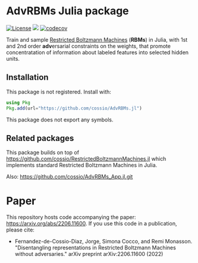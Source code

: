 # AdvRBMs Julia package

[![License](https://img.shields.io/badge/license-MIT-green.svg)](https://github.com/cossio/AdvRBMs.jl/blob/master/LICENSE.md)
![](https://github.com/cossio/AdvRBMs.jl/workflows/CI/badge.svg)
[![codecov](https://codecov.io/gh/cossio/AdvRBMs.jl/branch/master/graph/badge.svg?token=X9C4L2QCHH)](https://codecov.io/gh/cossio/AdvRBMs.jl)

Train and sample [Restricted Boltzmann Machines](https://en.wikipedia.org/wiki/Restricted_Boltzmann_machine) (**RBMs**) in Julia, with 1st and 2nd order **adv**ersarial constraints on the weights, that promote concentratation of information about labeled features into selected hidden units.

## Installation

This package is not registered.
Install with:

```julia
using Pkg
Pkg.add(url="https://github.com/cossio/AdvRBMs.jl")
```

This package does not export any symbols.

## Related packages

This package builds on top of <https://github.com/cossio/RestrictedBoltzmannMachines.jl> which implements standard Restricted Boltzmann Machines in Julia.

Also: https://github.com/cossio/AdvRBMs_App.jl.git

# Paper

This repository hosts code accompanying the paper: https://arxiv.org/abs/2206.11600. If you use this code in a publication, please cite:

* Fernandez-de-Cossio-Diaz, Jorge, Simona Cocco, and Remi Monasson. "Disentangling representations in Restricted Boltzmann Machines without adversaries." arXiv preprint arXiv:2206.11600 (2022)
